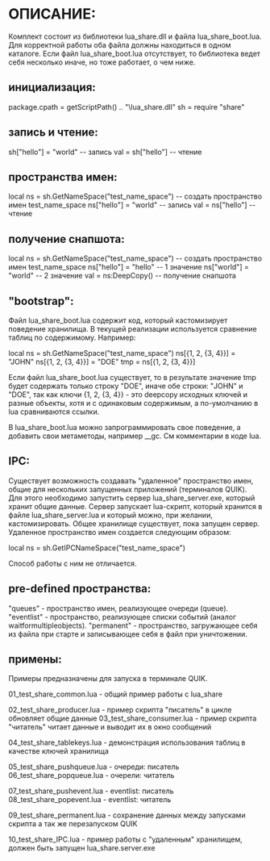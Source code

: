 ОПИСАНИЕ:
=========

Комплект состоит из библиотеки lua_share.dll и файла lua_share_boot.lua. Для корректной работы оба файла должны 
находиться в одном каталоге. Если файл lua_share_boot.lua отсутствует, то библиотека ведет себя несколько иначе, 
но тоже работает, о чем ниже.


инициализация:
--------------

package.cpath = getScriptPath() .. "\\lua_share.dll"
sh = require "share"


запись и чтение:
----------------

sh["hello"] = "world" -- запись
val = sh["hello"]     -- чтение


пространства имен:
------------------

local ns = sh.GetNameSpace("test_name_space")  -- создать пространство имен test_name_space
ns["hello"] = "world" -- запись 
val = ns["hello"]     -- чтение


получение снапшота:
-------------------

local ns = sh.GetNameSpace("test_name_space")  -- создать пространство имен test_name_space
ns["hello"] = "hello" -- 1 значение
ns["world"] = "world" -- 2 значение
val = ns:DeepCopy() -- получение снапшота


"bootstrap":
------------

Файл lua_share_boot.lua содержит код, который кастомизирует поведение хранилища. В текущей реализации 
используется  сравнение таблиц по содержимому. Например:

local ns = sh.GetNameSpace("test_name_space")
ns[{1, 2, {3, 4}}] = "JOHN"
ns[{1, 2, {3, 4}}] = "DOE"
tmp = ns[{1, 2, {3, 4}}]

Если файл lua_share_boot.lua существует, то в результате значение tmp будет содержать только строку 
"DOE", иначе обе строки: "JOHN" и "DOE",  так как ключи {1, 2, {3, 4}} - это deepcopy исходных ключей 
и разные объекты, хотя и с одинаковым содержимым, а по-умолчанию в lua сравниваются ссылки.

В lua_share_boot.lua можно запрограммировать свое поведение, а добавить свои метаметоды, например __gc. 
См комментарии в коде lua.


IPC:
----

Существует возможность создавать "удаленное" пространство имен, общие для нескольких запущенных приложений 
(терминалов QUIK). Для этого необходимо запустить сервер lua_share_server.exe, который хранит общие данные. 
Сервер запускает lua-скрипт, который хранится в файле lua_share_server.lua и который можно, при желании, 
кастомизировать. Общее хранилище существует, пока запущен сервер. Удаленное пространство имен создается 
следующим образом:

local ns = sh.GetIPCNameSpace("test_name_space")

Способ работы с ним не отличается.


pre-defined пространства:
-------------------------

"queues"    - пространство имен, реализующее очереди (queue).
"eventlist" - пространство, реализующее списки событий (аналог waitformultipleobjects).
"permanent" - пространство, загружающее себя из файла при старте и записывающее себя в файл при
              уничтожении.


примены:
--------

Примеры предназначены для запуска в терминале QUIK.

01_test_share_common.lua      - общий пример работы с lua_share

02_test_share_producer.lua    - пример скрипта "писатель" в цикле обновляет общие данные
03_test_share_consumer.lua    - пример скрипта "читатель" читает данные и выводит их в окно сообщений

04_test_share_tablekeys.lua   - демонстрация использования таблиц в качестве ключей хранилища

05_test_share_pushqueue.lua   - очереди: писатель
06_test_share_popqueue.lua    - очерели: читатель

07_test_share_pushevent.lua   - eventlist: писатель
08_test_share_popevent.lua    - eventlist: читатель

09_test_share_permanent.lua   - сохранение данных между запусками скрипта а так же перезапуском QUIK

10_test_share_IPC.lua         - пример работы с "удаленным" хранилищем, должен быть запущен lua_share.server.exe

